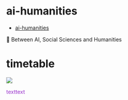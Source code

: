 # ai-humanities

- [ai-humanities](#ai-humanities)


🤖 Between AI, Social Sciences and Humanities

# timetable

<a href="https://twitter.com/404KSG" alt="Twitter">
    <img src="https://img.shields.io/badge/Subscribe-%2300ACEE.svg?&style=for-the-badge&logo=twitter&logoColor=white&labelColor=007ACC"/></a>

<font color="#9932CC">texttext</font>

